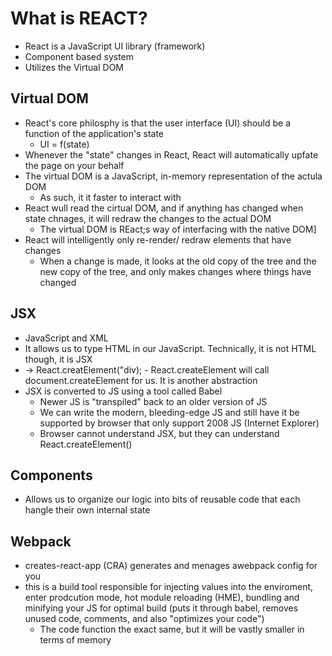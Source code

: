 # What is REACT?
- React is a JavaScript UI library (framework)
- Component based system
- Utilizes the Virtual DOM

## Virtual DOM
- React's core philosphy is that the user interface (UI) should be a function of the application's state
    - UI = f(state)
- Whenever the "state" changes in React, React will automatically upfate the page on your behalf
- The virtual DOM is a JavaScript, in-memory representation of the actula DOM
    - As such, it it faster to interact with
- React wull read the cirtual DOM, and if anything has changed when state chnages, it will redraw the changes to the actual DOM
    - The virtual DOM is REact;s way of interfacing with the native DOM]
- React will intelligently only re-render/ redraw elements that have changes
    - When a change is made, it looks at the old copy  of the tree and the new copy of the tree, and only makes changes where things have changed

## JSX
- JavaScript and XML
- It allows us to type HTML in our JavaScript. Technically, it is not HTML though, it is JSX
- <div></div> -> React.creatElement("div);
    - React.createElement will call document.createElement for us. It is another abstraction
- JSX is converted to JS using a tool called Babel
    - Newer JS is "transpiled" back to an older version of JS
    - We can write the modern, bleeding-edge JS and still have it be supported by browser that only support 2008 JS (Internet Explorer)
    - Browser cannot understand JSX, but they can understand React.createElement()

## Components
- Allows us to organize our logic into bits of reusable code that each hangle their own internal state

## Webpack
- creates-react-app (CRA) generates and menages awebpack config for you
- this is a build tool responsible for injecting values into the enviroment, enter prodcution mode, hot module reloading (HME), bundling and minifying your JS for optimal build (puts it through babel, removes unused code, comments, and also "optimizes your code")
    - The code function the exact same, but it will be vastly smaller in terms of memory